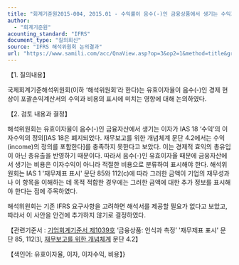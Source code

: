 ```yaml
---
title: "회계기준원2015-004, 2015.01 - 수익률이 음수(-)인 금융상품에서 생기는 수익과 비용 - 포괄손익계산서의 표시(IAS 39 ‘금융상품 인식과 측정’, IAS 1 ‘재무제표 표시’)"
author:
  - "회계기준원"
acounting_standard: "IFRS"
document_type: "질의회신"
source: "IFRS 해석위원회 논의결과"
url: "https://www.samili.com/acc/QnaView.asp?op=3&op2=1&method=title&group=2123-15;1&orgcode=2&searchword=&page=12&code=%ED%9A%8C%EA%B3%84%EA%B8%B0%EC%A4%80%EC%9B%902015%2D004%3A20150131"
---
```

【1. 질의내용】

국제회계기준해석위원회(이하 ‘해석위원회’라 한다)는 유효이자율이 음수(-)인 경제 현상이 포괄손익계산서의 수익과 비용의 표시에 미치는 영향에 대해 논의하였다.

  

【2. 검토 내용과 결정】

해석위원회는 유효이자율이 음수(-)인 금융자산에서 생기는 이자가 IAS 18 ‘수익’의 이자수익의 정의\[IAS 18은 폐지되었다. 재무보고를 위한 개념체계 문단 4.2에서는 수익(income)의 정의를 포함한다\]를 충족하지 못한다고 보았다. 이는 경제적 효익의 총유입이 아닌 총유출을 반영하기 때문이다. 따라서 음수(-)인 유효이자율 때문에 금융자산에서 생기는 비용은 이자수익이 아니라 적절한 비용으로 분류하여 표시해야 한다. 해석위원회는 IAS 1 '재무제표 표시' 문단 85와 112(c)에 따라 그러한 금액이 기업의 재무성과나 이 항목을 이해하는 데 목적 적합한 경우에는 그러한 금액에 대한 추가 정보를 표시해야 한다는 점에 주목하였다.

해석위원회는 기존 IFRS 요구사항을 고려하면 해석서를 제공할 필요가 없다고 보았고, 따라서 이 사안을 안건에 추가하지 않기로 결정하였다.

  

【관련기준서 : [기업회계기준서 제1039호](https://www.samili.com/acc/) ‘금융상품: 인식과 측정’ '재무제표 표시' 문단 85, 112⑶, [재무보고를 위한 개념체계](https://undefined) 문단 4.2】

【색인어: 유효이자율, 이자, 이자수익, 비용】}